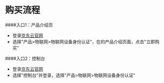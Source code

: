 # 购买流程

####入口1：产品介绍页
- 登录[京东云官网](https://www.jdcloud.com/)
- 选择"产品>物联网>物联网设备身份认证"，在的产品介绍页面，点击"立即购买"

####入口2：控制台
- 登录[京东云官网](https://www.jdcloud.com/)
- 选择"控制台"并登录，选择"产品>物联网>物联网设备身份认证"





